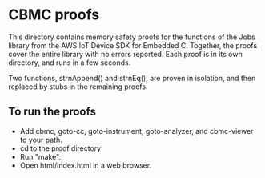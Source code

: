 # CBMC proofs

This directory contains memory safety proofs for the functions of the Jobs
library from the AWS IoT Device SDK for Embedded C. Together, the proofs cover
the entire library with no errors reported. Each proof is in its own directory,
and runs in a few seconds.

Two functions, strnAppend() and strnEq(), are proven in isolation, and then
replaced by stubs in the remaining proofs.

## To run the proofs

- Add cbmc, goto-cc, goto-instrument, goto-analyzer, and cbmc-viewer to your
  path.
- cd to the proof directory
- Run "make".
- Open html/index.html in a web browser.
